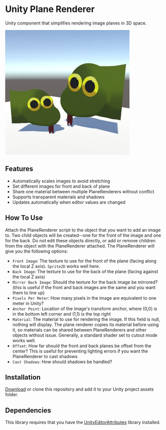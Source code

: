 # Unity Plane Renderer
Unity component that simplifies rendering image planes in 3D space.

![](readme-assets/UnityPlaneRendererIcon.jpg)

## Features
 - Automatically scales images to avoid stretching
 - Set different images for front and back of plane
 - Share one material between multiple PlaneRenderers without conflict
 - Supports transparent materials and shadows
 - Updates automatically when editor values are changed

## How To Use
Attach the PlaneRenderer script to the object that you want to add an image to. Two child objects will be created--one for the front of the image and one for the back. Do not edit these objects directly, or add or remove children from the object with the PlaneRenderer attached. The PlaneRenderer will give you the following options:
 - `Front Image`: The texture to use for the front of the plane (facing along the local Z axis). `Sprite2D` works well here.
 - `Back Image`: The texture to use for the back of the plane (facing against the local Z axis)
 - `Mirror Back Image`: Should the texture for the back image be mirrored? (this is useful if the front and back images are the same and you want them to line up)
  - `Pixels Per Meter`: How many pixels in the image are equivalent to one meter in Unity?
  - `Anchor Point`: Location of the image's transform anchor, where (0,0) is in the bottom left corner and (1,1) is the top right
  - `Material`: The material to use for rendering the image. If this field is null, nothing will display. The plane renderer copies its material before using it, so materials can be shared between PlaneRenderers and other objects without issue. Generally, a standard shader set to cutout mode works well.
  - `Offset`: How far should the front and back planes be offset from the center? This is useful for preventing lighting errors if you want the PlaneRenderer to cast shadows
  - `Cast Shadows`: How should shadows be handled?
  
## Installation
[Download](https://github.com/ollyisonit/UnityAnimationModifiers/releases/latest) or clone this repository and add it to your Unity project assets folder.

## Dependencies
This library requires that you have the [UnityEditorAttributes](https://github.com/ollyisonit/UnityEditorAttributes) library installed.

